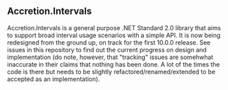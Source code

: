 ## Accretion.Intervals
Accretion.Intervals is a general purpose .NET Standard 2.0 library that aims to support broad interval usage scenarios with a simple API. It is now being redesigned from the ground up, on track for the first 10.0.0 release. See issues in this repository to find out the current progress on design and implementation (do note, however, that "tracking" issues are somehwhat inaccurate in their claims that nothing has been done. A lot of the times the code is there but needs to be slightly refactored/renamed/extended to be accepted as an implementation).
